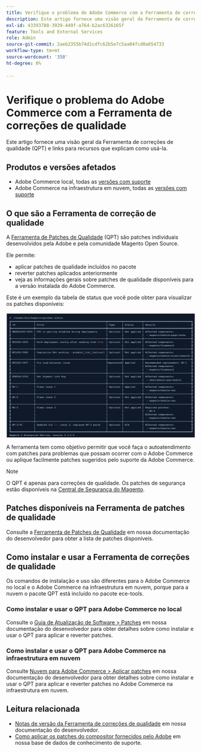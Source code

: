 ```yaml
---
title: Verifique o problema do Adobe Commerce com a Ferramenta de correções de qualidade
description: Este artigo fornece uma visão geral da Ferramenta de correções de qualidade (QPT) e links para recursos que explicam como usá-la.
exl-id: 43393708-3939-449f-a764-b2ac6326165f
feature: Tools and External Services
role: Admin
source-git-commit: 2aeb2355b74d1cdfc62b5e7c5aa04fcd0a654733
workflow-type: tm+mt
source-wordcount: '358'
ht-degree: 0%

---
```


# Verifique o problema do Adobe Commerce com a Ferramenta de correções de qualidade

Este artigo fornece uma visão geral da Ferramenta de correções de qualidade (QPT) e links para recursos que explicam como usá-la.

## Produtos e versões afetados

* Adobe Commerce local, todas as [versões com suporte](https://magento.com/sites/default/files/magento-software-lifecycle-policy.pdf)
* Adobe Commerce na infraestrutura em nuvem, todas as [versões com suporte](https://magento.com/sites/default/files/magento-software-lifecycle-policy.pdf)

## O que são a Ferramenta de correção de qualidade

A [Ferramenta de Patches de Qualidade](https://github.com/magento/quality-patches) (QPT) são patches individuais desenvolvidos pela Adobe e pela comunidade Magento Open Source.

Ele permite:

* aplicar patches de qualidade incluídos no pacote
* reverter patches aplicados anteriormente
* veja as informações gerais sobre patches de qualidade disponíveis para a versão instalada do Adobe Commerce.

Este é um exemplo da tabela de status que você pode obter para visualizar os patches disponíveis:

![Magento_patches_list](assets/status_table.png)

A ferramenta tem como objetivo permitir que você faça o autoatendimento com patches para problemas que possam ocorrer com o Adobe Commerce ou aplique facilmente patches sugeridos pelo suporte da Adobe Commerce.

>[!NOTE]
>
>O QPT é apenas para correções de qualidade. Os patches de segurança estão disponíveis na [Central de Segurança do Magento](https://magento.com/security/patches).

## Patches disponíveis na Ferramenta de patches de qualidade

Consulte a [Ferramenta de Patches de Qualidade](https://experienceleague.adobe.com/tools/commerce-quality-patches/index.html) em nossa documentação do desenvolvedor para obter a lista de patches disponíveis.

## Como instalar e usar a Ferramenta de correções de qualidade

Os comandos de instalação e uso são diferentes para o Adobe Commerce no local e o Adobe Commerce na infraestrutura em nuvem, porque para a nuvem o pacote QPT está incluído no pacote ece-tools.

### Como instalar e usar o QPT para Adobe Commerce no local

Consulte o [Guia de Atualização de Software > Patches](https://experienceleague.adobe.com/en/docs/commerce-operations/tools/quality-patches-tool/usage) em nossa documentação do desenvolvedor para obter detalhes sobre como instalar e usar o QPT para aplicar e reverter patches.

### Como instalar e usar o QPT para Adobe Commerce na infraestrutura em nuvem

Consulte [Nuvem para Adobe Commerce > Aplicar patches](https://experienceleague.adobe.com/en/docs/commerce-cloud-service/user-guide/develop/upgrade/apply-patches) em nossa documentação do desenvolvedor para obter detalhes sobre como instalar e usar o QPT para aplicar e reverter patches no Adobe Commerce na infraestrutura em nuvem.

## Leitura relacionada

* [Notas de versão da Ferramenta de correções de qualidade](https://experienceleague.adobe.com/en/docs/commerce-operations/tools/quality-patches-tool/release-notes) em nossa documentação do desenvolvedor.
* [Como aplicar os patches do compositor fornecidos pelo Adobe](/help/how-to/general/how-to-apply-a-composer-patch-provided-by-magento.md) em nossa base de dados de conhecimento de suporte.

